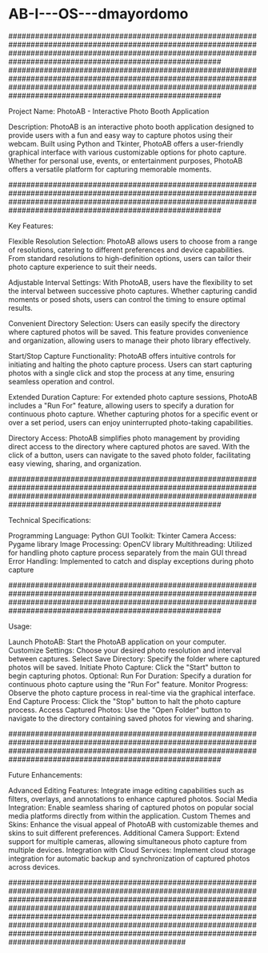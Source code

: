 # AB-I---OS---dmayordomo

########################################################################################################################################################################################################################
########################################################################################################################################################################################################################

Project Name: PhotoAB - Interactive Photo Booth Application

Description:
PhotoAB is an interactive photo booth application designed to provide users with a fun and easy way to capture photos using their webcam. Built using Python and Tkinter, PhotoAB offers a user-friendly graphical interface with various customizable options for photo capture. Whether for personal use, events, or entertainment purposes, PhotoAB offers a versatile platform for capturing memorable moments.


########################################################################################################################################################################################################################

Key Features:

Flexible Resolution Selection: PhotoAB allows users to choose from a range of resolutions, catering to different preferences and device capabilities. From standard resolutions to high-definition options, users can tailor their photo capture experience to suit their needs.

Adjustable Interval Settings: With PhotoAB, users have the flexibility to set the interval between successive photo captures. Whether capturing candid moments or posed shots, users can control the timing to ensure optimal results.

Convenient Directory Selection: Users can easily specify the directory where captured photos will be saved. This feature provides convenience and organization, allowing users to manage their photo library effectively.

Start/Stop Capture Functionality: PhotoAB offers intuitive controls for initiating and halting the photo capture process. Users can start capturing photos with a single click and stop the process at any time, ensuring seamless operation and control.

Extended Duration Capture: For extended photo capture sessions, PhotoAB includes a "Run For" feature, allowing users to specify a duration for continuous photo capture. Whether capturing photos for a specific event or over a set period, users can enjoy uninterrupted photo-taking capabilities.

Directory Access: PhotoAB simplifies photo management by providing direct access to the directory where captured photos are saved. With the click of a button, users can navigate to the saved photo folder, facilitating easy viewing, sharing, and organization.


########################################################################################################################################################################################################################

Technical Specifications:

Programming Language: Python
GUI Toolkit: Tkinter
Camera Access: Pygame library
Image Processing: OpenCV library
Multithreading: Utilized for handling photo capture process separately from the main GUI thread
Error Handling: Implemented to catch and display exceptions during photo capture


########################################################################################################################################################################################################################

Usage:

Launch PhotoAB: Start the PhotoAB application on your computer.
Customize Settings: Choose your desired photo resolution and interval between captures.
Select Save Directory: Specify the folder where captured photos will be saved.
Initiate Photo Capture: Click the "Start" button to begin capturing photos.
Optional: Run For Duration: Specify a duration for continuous photo capture using the "Run For" feature.
Monitor Progress: Observe the photo capture process in real-time via the graphical interface.
End Capture Process: Click the "Stop" button to halt the photo capture process.
Access Captured Photos: Use the "Open Folder" button to navigate to the directory containing saved photos for viewing and sharing.


########################################################################################################################################################################################################################

Future Enhancements:

Advanced Editing Features: Integrate image editing capabilities such as filters, overlays, and annotations to enhance captured photos.
Social Media Integration: Enable seamless sharing of captured photos on popular social media platforms directly from within the application.
Custom Themes and Skins: Enhance the visual appeal of PhotoAB with customizable themes and skins to suit different preferences.
Additional Camera Support: Extend support for multiple cameras, allowing simultaneous photo capture from multiple devices.
Integration with Cloud Services: Implement cloud storage integration for automatic backup and synchronization of captured photos across devices.


################################################################################################################################################################################################################################################################################################################################################################################################################################################